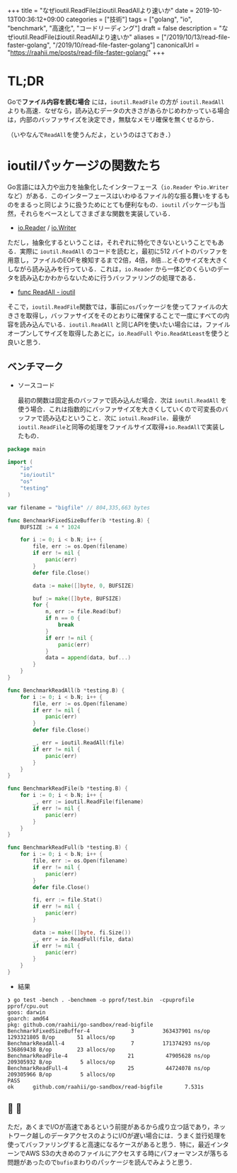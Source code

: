 +++
title = "なぜioutil.ReadFileはioutil.ReadAllより速いか"
date = 2019-10-13T00:36:12+09:00
categories = ["技術"]
tags = ["golang", "io", "benchmark", "高速化", "コードリーディング"]
draft = false
description = "なぜioutil.ReadFileはioutil.ReadAllより速いか"
aliases = ["/2019/10/13/read-file-faster-golang", "/2019/10/read-file-faster-golang"]
canonicalUrl = "https://raahii.me/posts/read-file-faster-golang/"
+++


# TL;DR
Goで**ファイル内容を読む場合** には，`ioutil.ReadFile` の方が `ioutil.ReadAll` よりも高速．なぜなら，読み込むデータの大きさがあらかじめわかっている場合は，内部のバッファサイズを決定でき，無駄なメモリ確保を無くせるから．



（いやなんで`ReadAll`を使うんだよ，というのはさておき．）



# ioutilパッケージの関数たち
Go言語には入力や出力を抽象化したインターフェース（`io.Reader` や`io.Writer` など）がある．このインターフェースはいわゆるファイル的な振る舞いをするものをまるっと同じように扱うためにとても便利なもの．`ioutil` パッケージも当然，それらをベースとしてさまざまな関数を実装している．

- [io.Reader](https://golang.org/pkg/io/#Reader) / [io.Writer](https://golang.org/pkg/io/#Writer)



ただし，抽象化するということは，それぞれに特化できないということでもある．実際に `ioutil.ReadAll` のコードを読むと，最初に512 バイトのバッファを用意し，ファイルのEOFを検知するまで2倍，4倍，8倍…とそのサイズを大きくしながら読み込みを行っている．これは，`io.Reader` から一体どのくらいのデータを読み込むかわからないために行うバッファリングの処理である．

- [func ReadAll - ioutil](https://golang.org/src/io/ioutil/ioutil.go?s=1186:1227#L34)


そこで，`ioutil.ReadFile`関数では，事前に`os`パッケージを使ってファイルの大きさを取得し，バッファサイズをそのとおりに確保することで一度にすべての内容を読み込んでいる．`ioutil.ReadAll` と同じAPIを使いたい場合には，ファイルオープンしてサイズを取得したあとに，`io.ReadFull` や`io.ReadAtLeast`を使うと良いと思う．



## ベンチマーク

- ソースコード

    最初の関数は固定長のバッファで読み込んだ場合．次は `ioutil.ReadAll` を使う場合．これは指数的にバッファサイズを大きくしていくので可変長のバッファで読み込むということ．次に `iotuil.ReadFile`．最後が`ioutil.ReadFile`と同等の処理をファイルサイズ取得+`io.ReadAll`で実装したもの．

```go
package main

import (
	"io"
	"io/ioutil"
	"os"
	"testing"
)

var filename = "bigfile" // 804,335,663 bytes

func BenchmarkFixedSizeBuffer(b *testing.B) {
	BUFSIZE := 4 * 1024

	for i := 0; i < b.N; i++ {
		file, err := os.Open(filename)
		if err != nil {
			panic(err)
		}
		defer file.Close()

		data := make([]byte, 0, BUFSIZE)

		buf := make([]byte, BUFSIZE)
		for {
			n, err := file.Read(buf)
			if n == 0 {
				break
			}
			if err != nil {
				panic(err)
			}
			data = append(data, buf...)
		}
	}
}

func BenchmarkReadAll(b *testing.B) {
	for i := 0; i < b.N; i++ {
		file, err := os.Open(filename)
		if err != nil {
			panic(err)
		}
		defer file.Close()

		_, err = ioutil.ReadAll(file)
		if err != nil {
			panic(err)
		}
	}
}

func BenchmarkReadFile(b *testing.B) {
	for i := 0; i < b.N; i++ {
		_, err := ioutil.ReadFile(filename)
		if err != nil {
			panic(err)
		}
	}
}

func BenchmarkReadFull(b *testing.B) {
	for i := 0; i < b.N; i++ {
		file, err := os.Open(filename)
		if err != nil {
			panic(err)
		}
		defer file.Close()

		fi, err := file.Stat()
		if err != nil {
			panic(err)
		}

		data := make([]byte, fi.Size())
		_, err = io.ReadFull(file, data)
		if err != nil {
			panic(err)
		}
	}
}
```

- 結果

```shell
❯ go test -bench . -benchmem -o pprof/test.bin  -cpuprofile pprof/cpu.out
goos: darwin
goarch: amd64
pkg: github.com/raahii/go-sandbox/read-bigfile
BenchmarkFixedSizeBuffer-4             3         363437901 ns/op        1293321805 B/op       51 allocs/op
BenchmarkReadAll-4                     7         171374293 ns/op        536869438 B/op        23 allocs/op
BenchmarkReadFile-4                   21          47905628 ns/op        209305932 B/op         5 allocs/op
BenchmarkReadFull-4                   25          44724078 ns/op        209305966 B/op         5 allocs/op
PASS
ok      github.com/raahii/go-sandbox/read-bigfile       7.531s
```



## :information_desk_person: :speech_balloon:

ただ，あくまでI/Oが高速であるという前提があるから成り立つ話であり，ネットワーク越しのデータアクセスのようにI/Oが遅い場合には．うまく並行処理を使ってバッファリングすると高速になるケースがあると思う．特に，最近インターンでAWS S3の大きめのファイルにアクセスする時にパフォーマンスが落ちる問題があったので`bufio`まわりのパッケージを読んでみようと思う．

